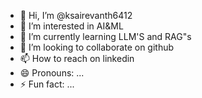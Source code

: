 - 👋 Hi, I’m @ksairevanth6412
- 👀 I’m interested in AI&ML
- 🌱 I’m currently learning LLM'S and RAG"s
- 💞️ I’m looking to collaborate on github
- 📫 How to reach on linkedin
- 😄 Pronouns: ...
- ⚡ Fun fact: ...

<!---
ksairevanth6412/ksairevanth6412 is a ✨ special ✨ repository because its `README.md` (this file) appears on your GitHub profile.
You can click the Preview link to take a look at your changes.
--->
